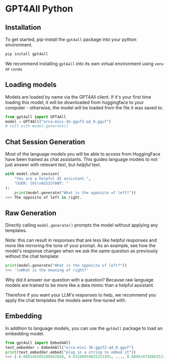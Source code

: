 # GPT4All Python

## Installation

To get started, pip-install the `gpt4all` package into your python environment.

```bash
pip install gpt4all
```

We recommend installing `gpt4all` into its own virtual environment using `venv` or `conda`

## Loading models

Models are loaded by name via the GPT4All client. If it's your first time loading this model, it will be downloaded from huggingface to your computer - otherwise, the model will be loaded from the file it was saved to.

```python
from gpt4all import GPT4All
model = GPT4All("orca-mini-3b-gguf2-q4_0.gguf")
# call with model.generate()
```

## Chat Session Generation

Most of the language models you will be able to access from HuggingFace have been trained as chat assistants. This guides language models to not just answer with relevant text, but *helpful* text.

```python
with model.chat_session(
    "You are a helpful AI assistant.", 
    "USER: {0}\nASSISTANT: "
):
    print(model.generate("What is the opposite of left?"))
>>> The opposite of left is right.
```

## Raw Generation

Directly calling `model.generate()` prompts the model without applying any templates. 

Note: this can result in responses that are less like helpful responses and more like mirroring the tone of your prompt. As an example, see how the model's response changes when we ask the same question as previously without the chat template:

```python
print(model.generate("What is the opposite of left?"))
>>> '\nWhat is the meaning of right?'
```

Why did it answer our question with a question? Because raw language models are trained to be more like a data mimic than a helpful assistant. 

Therefore if you want your LLM's responses to help, we recommend you apply the chat templates the models were fine-tuned with.

## Embedding

In addition to language models, you can use the `gpt4all` package to load an embedding model.

```python
from gpt4all import Embed4All
text_embedder = Embed4All("orca-mini-3b-gguf2-q4_0.gguf")
print(text_embedder.embed("plug in a string to embed it"))
>>> [-0.006244505289942026, 0.03100959025323391, ..., 0.0896347388625145]
```